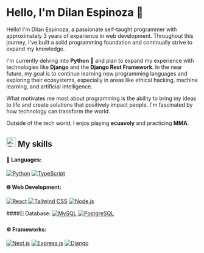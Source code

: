 # Hello, I'm Dilan Espinoza 👋

Hello! I'm Dilan Espinoza, a passionate self-taught programmer with approximately 3 years of experience in web development. Throughout this journey, I've built a solid programming foundation and continually strive to expand my knowledge.

I'm currently delving into **Python 🐍** and plan to expand my experience with technologies like **Django** and the **Django Rest Framework**. In the near future, my goal is to continue learning new programming languages and exploring their ecosystems, especially in areas like ethical hacking, machine learning, and artificial intelligence.

What motivates me most about programming is the ability to bring my ideas to life and create solutions that positively impact people. I'm fascinated by how technology can transform the world.

Outside of the tech world, I enjoy playing **ecuavoly** and practicing **MMA**.

## <img src="https://media2.giphy.com/media/QssGEmpkyEOhBCb7e1/giphy.gif?cid=ecf05e47a0n3gi1bfqntqmob8g9aid1oyj2wr3ds3mg700bl&rid=giphy.gif" width="25" alt="Skills icon"> <b>My skills</b>

#### 🧠 Languages:
[![Python](https://img.shields.io/badge/python-3670A0?style=for-the-badge&logo=python&logoColor=ffdd54)](https://www.python.org/)
[![TypeScript](https://img.shields.io/badge/typescript-3178c6?style=for-the-badge&logo=typescript&logoColor=white)](https://www.typescriptlang.org/)

#### 🌐 Web Development:
[![React](https://img.shields.io/badge/react-%2320232a.svg?style=for-the-badge&logo=react&logoColor=%2361DAFB)](https://reactjs.org/)
[![Tailwind CSS](https://img.shields.io/badge/tailwindcss-%2338B2AC.svg?style=for-the-badge&logo=tailwind-css&logoColor=white)](https://tailwindcss.com/)
[![Node.js](https://img.shields.io/badge/node.js-339933?style=for-the-badge&logo=node.js&logoColor=white)](https://nodejs.org/)

####🗄️ Database:
[![MySQL](https://img.shields.io/badge/mysql-4479A1.svg?style=for-the-badge&logo=mysql&logoColor=white)](https://www.mysql.com/)
[![PostgreSQL](https://img.shields.io/badge/postgresql-%23336791.svg?style=for-the-badge&logo=postgresql&logoColor=white)](https://www.postgresql.org/)

#### ⚙️ Frameworks:
[![Next.js](https://img.shields.io/badge/next.js-%23000000.svg?style=for-the-badge&logo=next.js&logoColor=white)](https://nextjs.org/)
[![Express.js](https://img.shields.io/badge/express.js-000000?style=for-the-badge&logo=express&logoColor=white)](https://expressjs.com/)
[![Django](https://img.shields.io/badge/django-%23092E20.svg?style=for-the-badge&logo=django&logoColor=white)](https://www.djangoproject.com/)



